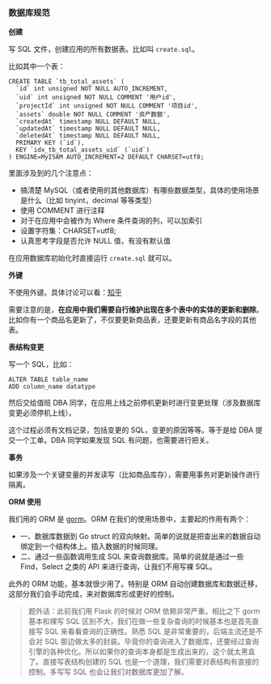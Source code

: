 ### 数据库规范


**创建**

写 SQL 文件，创建应用的所有数据表。比如叫 `create.sql`。

比如其中一个表：

```
CREATE TABLE `tb_total_assets` (
  `id` int unsigned NOT NULL AUTO_INCREMENT,
  `uid` int unsigned NOT NULL COMMENT '用户id',
  `projectId` int unsigned NOT NULL COMMENT '项目id',
  `assets` double NOT NULL COMMENT '资产数额',
  `createdAt` timestamp NULL DEFAULT NULL,
  `updatedAt` timestamp NULL DEFAULT NULL,
  `deletedAt` timestamp NULL DEFAULT NULL,
  PRIMARY KEY (`id`),
  KEY `idx_tb_total_assets_uid` (`uid`)
) ENGINE=MyISAM AUTO_INCREMENT=2 DEFAULT CHARSET=utf8;
```

里面涉及到的几个注意点：

+ 搞清楚 MySQL（或者使用的其他数据库）有哪些数据类型，具体的使用场景是什么（比如 tinyint，decimal 等等类型）
+ 使用 COMMENT 进行注释
+ 对于在应用中会被作为 Where 条件查询的列，可以加索引
+ 设置字符集：CHARSET=utf8;
+ 认真思考字段是否允许 NULL 值，有没有默认值

在应用数据库初始化时直接运行 `create.sql` 就可以。

**外键**

不使用外键。具体讨论可以看：[知乎](https://www.zhihu.com/search?type=content&q=%E4%B8%8D%E7%94%A8%E5%A4%96%E9%94%AE)

需要注意的是，**在应用中我们需要自行维护出现在多个表中的实体的更新和删除**。比如你有一个商品名更新了，不仅要更新商品表，还要更新有商品名字段的其他表。

**表结构变更**

写一个 SQL，比如：

```
ALTER TABLE table_name
ADD column_name datatype
```

然后交给值班 DBA 同学，在应用上线之前停机更新时进行变更处理（涉及数据库变更必须停机上线）。

这个过程必须有文档记录，包括变更的 SQL，变更的原因等等。等于是给 DBA 提交一个工单。DBA 同学如果发现 SQL 有问题，也需要进行把关。

**事务**

如果涉及一个关键变量的并发读写（比如商品库存），需要用事务对更新操作进行隔离。

**ORM 使用**

我们用的 ORM 是 [gorm]()。ORM 在我们的使用场景中，主要起的作用有两个：

+ 一、数据库数据到 Go struct 的双向映射。简单的说就是把查出来的数据自动绑定到一个结构体上。插入数据的时候同理。
+ 二、通过一些函数调用生成 SQL 来查询数据库。简单的说就是通过一些 Find，Select 之类的 API 来进行查询，让我们不用写裸 SQL。

此外的 ORM 功能，基本就很少用了。特别是 ORM 自动创建数据库和数据迁移，这部分我们会手动完成，来对数据库形成更好的控制。

> 题外话：此前我们用 Flask 的时候对 ORM 依赖非常严重。相比之下 gorm 基本和裸写 SQL 区别不大，我们在做一些复杂查询的时候基本也是首先直接写 SQL 来看看查询的正确性。熟悉 SQL 是非常重要的，后端主流还是不会对 SQL 那边做太多的封装。毕竟你的查询进入了数据库，还要经过查询引擎的各种优化。所以如果你的查询本身都是生成出来的，这个就太黑盒了。直接写表结构创建的 SQL 也是一个道理，我们需要对表结构有直接的控制。多写写 SQL 也会让我们对数据库更加了解。



